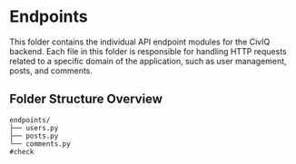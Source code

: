 # Endpoints

This folder contains the individual API endpoint modules for the CivIQ backend. Each file in this folder is responsible for handling HTTP requests related to a specific domain of the application, such as user management, posts, and comments.

## Folder Structure Overview

```plaintext
endpoints/
├── users.py
├── posts.py
└── comments.py
#check